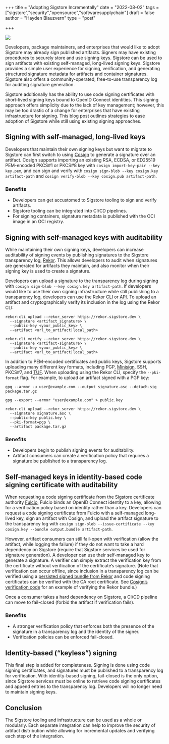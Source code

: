 +++
title = "Adopting Sigstore Incrementally"
date = "2022-08-02"
tags = ["sigstore","security","opensource","softwaresupplychain"]
draft = false
author = "Hayden Blauzvern"
type = "post"

+++

![](/images/sigstorelogo.jpeg)

Developers, package maintainers, and enterprises that would like to adopt Sigstore may already sign published artifacts. Signers may have existing procedures to securely store and use signing keys. Sigstore can be used to sign artifacts with existing self-managed, long-lived signing keys. Sigstore provides a simple user experience for signing, verification, and generating structured signature metadata for artifacts and container signatures. Sigstore also offers a community-operated, free-to-use transparency log for auditing signature generation.

Sigstore additionally has the ability to use code signing certificates with short-lived signing keys bound to OpenID Connect identities. This signing approach offers simplicity due to the lack of key management; however, this may be too drastic of a change for enterprises that have existing infrastructure for signing. This blog post outlines strategies to ease adoption of Sigstore while still using existing signing approaches.

## Signing with self-managed, long-lived keys

Developers that maintain their own signing keys but want to migrate to Sigstore can first switch to using [Cosign](https://github.com/sigstore/cosign/) to generate a signature over an artifact. Cosign supports importing an existing RSA, ECDSA, or ED25519 PEM-encoded PKCS#1 or PKCS#8 key with `cosign import-key-pair --key key.pem`, and can sign and verify with `cosign sign-blob --key cosign.key artifact-path` and `cosign verify-blob --key cosign.pub artifact-path`.

### Benefits

* Developers can get accustomed to Sigstore tooling to sign and verify artifacts.
* Sigstore tooling can be integrated into CI/CD pipelines.
* For signing containers, signature metadata is published with the OCI image in an OCI registry.

## Signing with self-managed keys with auditability

While maintaining their own signing keys, developers can increase auditability of signing events by publishing signatures to the Sigstore transparency log, [Rekor](https://github.com/sigstore/rekor). This allows developers to audit when signatures are generated for artifacts they maintain, and also monitor when their signing key is used to create a signature.

Developers can upload a signature to the transparency log during signing with `cosign sign-blob --key cosign.key artifact-path`. If developers would like to use their own signing infrastructure while still publishing to a transparency log, developers can use the Rekor [CLI](https://docs.sigstore.dev/rekor/CLI) or [API](https://github.com/sigstore/rekor/blob/143e9ec36296cd27c3c1d45495dc081741584a90/openapi.yaml). To upload an artifact and cryptographically verify its inclusion in the log using the Rekor CLI:

```
rekor-cli upload --rekor_server https://rekor.sigstore.dev \
  --signature <artifact_signature> \
  --public-key <your_public_key> \
  --artifact <url_to_artifact|local_path>

rekor-cli verify --rekor_server https://rekor.sigstore.dev \
  --signature <artifact-signature> \
  --public-key <your_public_key> \
  --artifact <url_to_artifact|local_path>
```

In addition to PEM-encoded certificates and public keys, Sigstore supports uploading many different key formats, including PGP, [Minisign](https://jedisct1.github.io/minisign/), SSH, PKCS#7, and [TUF](https://theupdateframework.io/). When uploading using the Rekor CLI, specify the `--pki-format` flag. For example, to upload an artifact signed with a PGP key:


```
gpg --armor -u user@example.com --output signature.asc --detach-sig package.tar.gz

gpg --export --armor "user@example.com" > public.key

rekor-cli upload --rekor_server https://rekor.sigstore.dev \
  --signature signature.asc \
  --public-key public.key \
  --pki-format=pgp \
  --artifact package.tar.gz
```

### Benefits

* Developers begin to publish signing events for auditability.
* Artifact consumers can create a verification policy that requires a signature be published to a transparency log.

## Self-managed keys in identity-based code signing certificate with auditability

When requesting a code signing certificate from the Sigstore certificate authority [Fulcio](https://github.com/sigstore/fulcio), Fulcio binds an OpenID Connect identity to a key, allowing for a verification policy based on identity rather than a key. Developers can request a code signing certificate from Fulcio with a self-managed long-lived key, sign an artifact with Cosign, and upload the artifact signature to the transparency log with `cosign sign-blob --issue-certificate --key cosign.key --bundle output.bundle artifact-path`.

However, artifact consumers can still fail-open with verification (allow the artifact, while logging the failure) if they do not want to take a hard dependency on Sigstore (require that Sigstore services be used for signature generation). A developer can use their self-managed key to generate a signature. A verifier can simply extract the verification key from the certificate without verification of the certificate’s signature. (Note that verification can occur offline, since inclusion in a transparency log can be verified using a [persisted signed bundle from Rekor](https://github.com/sigstore/cosign/blob/main/specs/SIGNATURE_SPEC.md#properties) and code signing certificates can be verified with the CA root certificate. See [Cosign’s verification code](https://github.com/sigstore/cosign/blob/29361993239764ae63c3017198cc80ff5816c08f/pkg/cosign/verify.go#L756) for an example of verifying the Rekor bundle.)

Once a consumer takes a hard dependency on Sigstore, a CI/CD pipeline can move to fail-closed (forbid the artifact if verification fails).

### Benefits

* A stronger verification policy that enforces both the presence of the signature in a transparency log and the identity of the signer.
* Verification policies can be enforced fail-closed.

## Identity-based (“keyless”) signing

This final step is added for completeness. Signing is done using code signing certificates, and signatures must be published to a transparency log for verification. With identity-based signing, fail-closed is the only option, since Sigstore services must be online to retrieve code signing certificates and append entries to the transparency log. Developers will no longer need to maintain signing keys.

## Conclusion

The Sigstore tooling and infrastructure can be used as a whole or modularly. Each separate integration can help to improve the security of artifact distribution while allowing for incremental updates and verifying each step of the integration.
